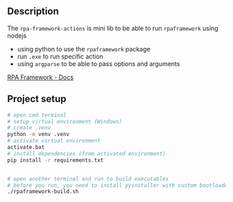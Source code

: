 ## Description

The `rpa-framework-actions` is mini lib to be able to run `rpaframework` using nodejs

- using python to use the `rpaframework` package
- run `.exe` to run specific action
- using `argparse` to be able to pass options and arguments

[RPA Framework - Docs](https://rpaframework.org/)

## Project setup

```bash
# open cmd terminal
# setup virtual environment (Windows)
# create .venv
python -m venv .venv
# activate virtual environment
activate.bat
# install dependencies (from activated environment)
pip install -r requirements.txt


# open another terminal and run to build executables
# before you run, you need to install pyinstaller with custom bootloader
./rpaframework-build.sh

```
